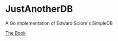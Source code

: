 # JustAnotherDB
A Go implementation of Edward Sciore's SimpleDB

[The Book](https://stackpatch.io/pdf/database-design-and-implementation.pdf)
